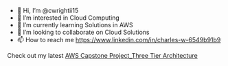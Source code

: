 - 👋 Hi, I’m @cwrightii15
- 👀 I’m interested in Cloud Computing
- 🌱 I’m currently learning Solutions in AWS
- 💞️ I’m looking to collaborate on Cloud Solutions
- 📫 How to reach me https://www.linkedin.com/in/charles-w-6549b91b9

Check out my latest [AWS Capstone Project_Three Tier Architecture ](https://github.com/users/cwrightii15/projects/3)
<!---
cwrightii15/cwrightii15 is a ✨ special ✨ repository because its `README.md` (this file) appears on your GitHub profile.
You can click the Preview link to take a look at your changes.
--->
